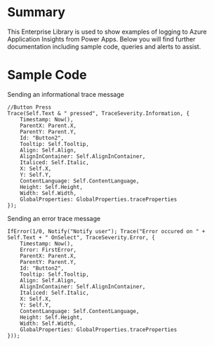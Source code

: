 # Summary
This Enterprise Library is used to show examples of logging to Azure Application Insights from Power Apps. Below you will find further documentation including sample code, queries and alerts to assist.


# Sample Code

Sending an informational trace message

```
//Button Press
Trace(Self.Text & " pressed", TraceSeverity.Information, {
    Timestamp: Now(),
    ParentX: Parent.X,
    ParentY: Parent.Y,
    Id: "Button2",
    Tooltip: Self.Tooltip,
    Align: Self.Align,
    AlignInContainer: Self.AlignInContainer,
    Italiced: Self.Italic,
    X: Self.X,
    Y: Self.Y,
    ContentLanguage: Self.ContentLanguage,
    Height: Self.Height,
    Width: Self.Width,
    GlobalProperties: GlobalProperties.traceProperties
});
```

Sending an error trace message

```
IfError(1/0, Notify("Notify user"); Trace("Error occured on " + Self.Text + " OnSelect", TraceSeverity.Error, {
    Timestamp: Now(),
    Error: FirstError,
    ParentX: Parent.X,
    ParentY: Parent.Y,
    Id: "Button2",
    Tooltip: Self.Tooltip,
    Align: Self.Align,
    AlignInContainer: Self.AlignInContainer,
    Italiced: Self.Italic,
    X: Self.X,
    Y: Self.Y,
    ContentLanguage: Self.ContentLanguage,
    Height: Self.Height,
    Width: Self.Width,
    GlobalProperties: GlobalProperties.traceProperties
}));
```
